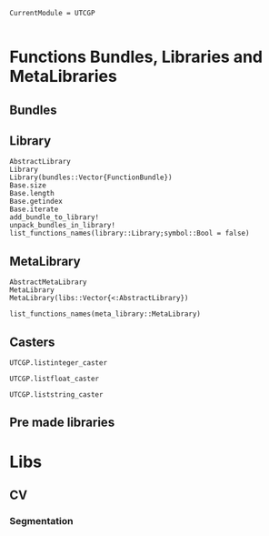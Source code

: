 ```@meta
CurrentModule = UTCGP
```

```@contents
```

# Functions Bundles, Libraries and MetaLibraries

## Bundles

## Library
```@docs
AbstractLibrary
Library
Library(bundles::Vector{FunctionBundle})
Base.size
Base.length
Base.getindex
Base.iterate
add_bundle_to_library!
unpack_bundles_in_library!
list_functions_names(library::Library;symbol::Bool = false)
```

## MetaLibrary
```@docs
AbstractMetaLibrary
MetaLibrary
MetaLibrary(libs::Vector{<:AbstractLibrary})
```

```@docs; canonical = false
list_functions_names(meta_library::MetaLibrary)
```

## Casters 

```@docs
UTCGP.listinteger_caster
```
```@docs
UTCGP.listfloat_caster
```
```@docs
UTCGP.liststring_caster
```

## Pre made libraries


# Libs 

## CV

### Segmentation

